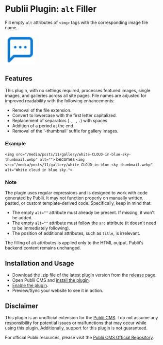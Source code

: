 # Publii Plugin: `alt` Filler
Fill empty `alt` attributes of `<img>` tags with the corresponding image file name.

<p><img height="100" alt="publii plugin" title="Plugin icons" src="https://raw.githubusercontent.com/gpsblues/Publii-Plugin-Alt-Filler/6b6049e2fe5059afa7fbc9a9bd814b27c53dfd29/.assets/thumbnail.svg"></p>

## Features
This plugin, with no settings required, processes featured images, single images, and galleries across all site pages. File names are adjusted for improved readability with the following enhancements:

- Removal of the file extension.
- Convert to lowercase with the first letter capitalized.
- Replacement of separators (`-`, `_`, `.`) with spaces.
- Addition of a period at the end.
- Removal of the '-thumbnail' suffix for gallery images.

### Example
`<img src="/media/posts/11/gallery/white-CLOUD-in-blue-sky-thumbnail.webp" alt="">`
becomes
`<img src="/media/posts/11/gallery/white-CLOUD-in-blue-sky-thumbnail.webp" alt="White cloud in blue sky.">`

### Note
The plugin uses regular expressions and is designed to work with code generated by Publii. It may not function properly on manually written, pasted, or custom template-derived code. Specifically, keep in mind that:
- The empty `alt=""` attribute must already be present. If missing, it won't be added.
- The empty `alt=""` attribute must follow the `src` attribute (it doesn't need to be immediately following).
- The position of additional attributes, such as `title`, is irrelevant.

The filling of alt attributes is applied only to the HTML output. Publii's backend content remains unchanged.

## Installation and Usage
- Download the .zip file of the latest plugin version from the [release page](https://github.com/gpsblues/Publii-Plugin-Alt-Filler/releases/).
- Open Publii CMS and [install the plugin](https://getpublii.com/docs/plugins.html#installingplugins).
- [Enable the plugin](https://getpublii.com/docs/plugins.html#enablingplugins).
- Preview/Sync your website to see it in action.

## Disclaimer
This plugin is an unofficial extension for the [Publii CMS](https://getpublii.com/). I do not assume any responsibility for potential issues or malfunctions that may occur while using this plugin. Additionally, support for this plugin is not guaranteed.

For official Publii resources, please visit the [Publii CMS Official Repository](https://marketplace.getpublii.com/plugins/).

